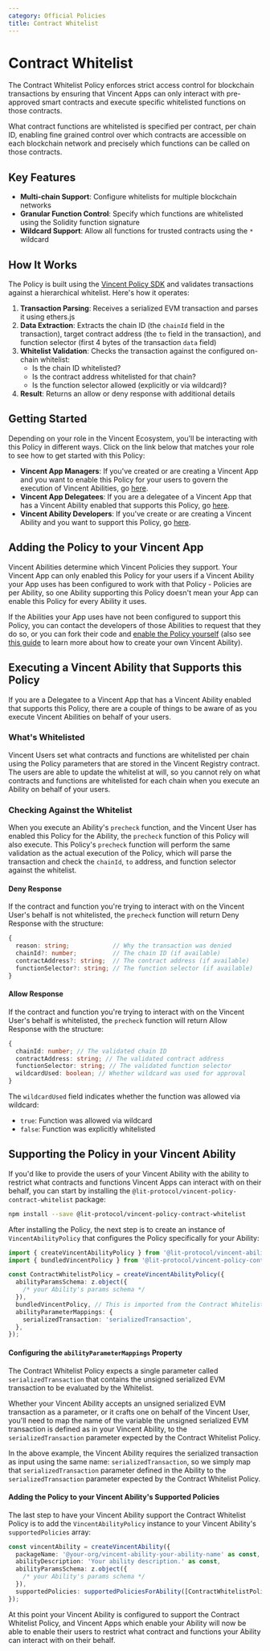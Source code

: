 ```yaml
---
category: Official Policies
title: Contract Whitelist
---
```


# Contract Whitelist

The Contract Whitelist Policy enforces strict access control for blockchain transactions by ensuring that Vincent Apps can only interact with
pre-approved smart contracts and execute specific whitelisted functions on those contracts.

What contract functions are whitelisted is specified per contract, per chain ID, enabling fine grained control over which contracts are accessible on each blockchain network and precisely which functions can be called on those contracts.

## Key Features

- **Multi-chain Support**: Configure whitelists for multiple blockchain networks
- **Granular Function Control**: Specify which functions are whitelisted using the Solidity function signature
- **Wildcard Support**: Allow all functions for trusted contracts using the `*` wildcard

## How It Works

The Policy is built using the [Vincent Policy SDK](../Policy-Developers/Creating-Policies.md) and validates transactions against a hierarchical whitelist. Here's how it operates:

1. **Transaction Parsing**: Receives a serialized EVM transaction and parses it using ethers.js
2. **Data Extraction**: Extracts the chain ID (the `chainId` field in the transaction), target contract address (the `to` field in the transaction), and function selector (first 4 bytes of the transaction `data` field)
3. **Whitelist Validation**: Checks the transaction against the configured on-chain whitelist:
   - Is the chain ID whitelisted?
   - Is the contract address whitelisted for that chain?
   - Is the function selector allowed (explicitly or via wildcard)?
4. **Result**: Returns an allow or deny response with additional details

## Getting Started

Depending on your role in the Vincent Ecosystem, you'll be interacting with this Policy in different ways. Click on the link below that matches your role to see how to get started with this Policy:

- **Vincent App Managers**: If you've created or are creating a Vincent App and you want to enable this Policy for your users to govern the execution of Vincent Abilities, go [here](#adding-the-policy-to-your-vincent-app).
- **Vincent App Delegatees**: If you are a delegatee of a Vincent App that has a Vincent Ability enabled that supports this Policy, go [here](#executing-a-vincent-ability-that-supports-this-policy).
- **Vincent Ability Developers**: If you've create or are creating a Vincent Ability and you want to support this Policy, go [here](#supporting-the-policy-in-your-vincent-ability).

## Adding the Policy to your Vincent App

Vincent Abilities determine which Vincent Policies they support. Your Vincent App can only enabled this Policy for your users if a Vincent Ability your App uses has been configured to work with that Policy - Policies are per Ability, so one Ability supporting this Policy doesn't mean your App can enable this Policy for every Ability it uses.

If the Abilities your App uses have not been configured to support this Policy, you can contact the developers of those Abilities to request that they do so, or you can fork their code and [enable the Policy yourself](#supporting-the-policy-in-your-vincent-ability) (also see [this guide](../Ability-Developers/Getting-Started.md) to learn more about how to create your own Vincent Ability).

## Executing a Vincent Ability that Supports this Policy

If you are a Delegatee to a Vincent App that has a Vincent Ability enabled that supports this Policy, there are a couple of things to be aware of as you execute Vincent Abilities on behalf of your users.

### What's Whitelisted

Vincent Users set what contracts and functions are whitelisted per chain using the Policy parameters that are stored in the Vincent Registry contract. The users are able to update the whitelist at will, so you cannot rely on what contracts and functions are whitelisted for each chain when you execute an Ability on behalf of your users.

### Checking Against the Whitelist

When you execute an Ability's `precheck` function, and the Vincent User has enabled this Policy for the Ability, the `precheck` function of this Policy will also execute. This Policy's `precheck` function will perform the same validation as the actual execution of the Policy, which will parse the transaction and check the `chainId`, `to` address, and function selector against the whitelist.

#### Deny Response

If the contract and function you're trying to interact with on the Vincent User's behalf is not whitelisted, the `precheck` function will return Deny Response with the structure:

```typescript
{
  reason: string;            // Why the transaction was denied
  chainId?: number;          // The chain ID (if available)
  contractAddress?: string;  // The contract address (if available)
  functionSelector?: string; // The function selector (if available)
}
```

#### Allow Response

If the contract and function you're trying to interact with on the Vincent User's behalf is whitelisted, the `precheck` function will return Allow Response with the structure:

```typescript
{
  chainId: number; // The validated chain ID
  contractAddress: string; // The validated contract address
  functionSelector: string; // The validated function selector
  wildcardUsed: boolean; // Whether wildcard was used for approval
}
```

The `wildcardUsed` field indicates whether the function was allowed via wildcard:

- `true`: Function was allowed via wildcard
- `false`: Function was explicitly whitelisted

## Supporting the Policy in your Vincent Ability

If you'd like to provide the users of your Vincent Ability with the ability to restrict what contracts and functions Vincent Apps can interact with on their behalf, you can start by installing the `@lit-protocol/vincent-policy-contract-whitelist` package:

```bash
npm install --save @lit-protocol/vincent-policy-contract-whitelist
```

After installing the Policy, the next step is to create an instance of `VincentAbilityPolicy` that configures the Policy specifically for your Ability:

```typescript
import { createVincentAbilityPolicy } from '@lit-protocol/vincent-ability-sdk';
import { bundledVincentPolicy } from '@lit-protocol/vincent-policy-contract-whitelist';

const ContractWhitelistPolicy = createVincentAbilityPolicy({
  abilityParamsSchema: z.object({
    /* your Ability's params schema */
  }),
  bundledVincentPolicy, // This is imported from the Contract Whitelist Policy package
  abilityParameterMappings: {
    serializedTransaction: 'serializedTransaction',
  },
});
```

#### Configuring the `abilityParameterMappings` Property

The Contract Whitelist Policy expects a single parameter called `serializedTransaction` that contains the unsigned serialized EVM transaction to be evaluated by the Whitelist.

Whether your Vincent Ability accepts an unsigned serialized EVM transaction as a parameter, or it crafts one on behalf of the Vincent User, you'll need to map the name of the variable the unsigned serialized EVM transaction is defined as in your Vincent Ability, to the `serializedTransaction` parameter expected by the Contract Whitelist Policy.

In the above example, the Vincent Ability requires the serialized transaction as input using the same name: `serializedTransaction`, so we simply map that `serializedTransaction` parameter defined in the Ability to the `serializedTransaction` parameter expected by the Contract Whitelist Policy.

#### Adding the Policy to your Vincent Ability's Supported Policies

The last step to have your Vincent Ability support the Contract Whitelist Policy is to add the `VincentAbilityPolicy` instance to your Vincent Ability's `supportedPolicies` array:

```typescript
const vincentAbility = createVincentAbility({
  packageName: '@your-org/vincent-ability-your-ability-name' as const,
  abilityDescription: 'Your ability description.' as const,
  abilityParamsSchema: z.object({
    /* your Ability's params schema */
  }),
  supportedPolicies: supportedPoliciesForAbility([ContractWhitelistPolicy]),
});
```

At this point your Vincent Ability is configured to support the Contract Whitelist Policy, and Vincent Apps which enable your Ability will now be able to enable their users to restrict what contract and functions your Ability can interact with on their behalf.
